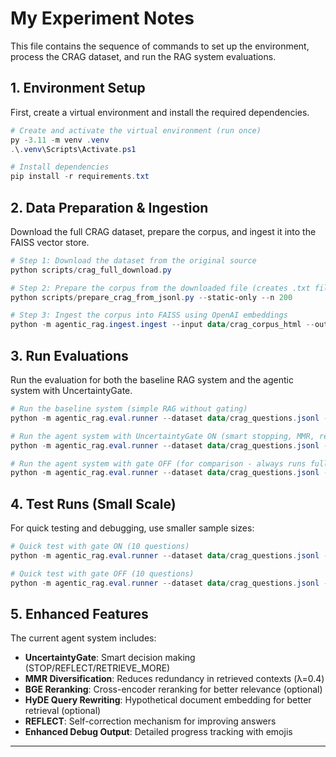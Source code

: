 # My Experiment Notes

This file contains the sequence of commands to set up the environment, process the CRAG dataset, and run the RAG system evaluations.

## 1. Environment Setup

First, create a virtual environment and install the required dependencies.

```powershell
# Create and activate the virtual environment (run once)
py -3.11 -m venv .venv
.\.venv\Scripts\Activate.ps1

# Install dependencies
pip install -r requirements.txt
```

## 2. Data Preparation & Ingestion

Download the full CRAG dataset, prepare the corpus, and ingest it into the FAISS vector store.

```powershell
# Step 1: Download the dataset from the original source
python scripts/crag_full_download.py

# Step 2: Prepare the corpus from the downloaded file (creates .txt files)
python scripts/prepare_crag_from_jsonl.py --static-only --n 200

# Step 3: Ingest the corpus into FAISS using OpenAI embeddings
python -m agentic_rag.ingest.ingest --input data/crag_corpus_html --out artifacts/crag_faiss --backend openai
```

## 3. Run Evaluations

Run the evaluation for both the baseline RAG system and the agentic system with UncertaintyGate.

```powershell
# Run the baseline system (simple RAG without gating)
python -m agentic_rag.eval.runner --dataset data/crag_questions.jsonl --system baseline --n 200

# Run the agent system with UncertaintyGate ON (smart stopping, MMR, reranking, HyDE, REFLECT)
python -m agentic_rag.eval.runner --dataset data/crag_questions.jsonl --system agent --gate-on --n 200

# Run the agent system with gate OFF (for comparison - always runs full rounds)
python -m agentic_rag.eval.runner --dataset data/crag_questions.jsonl --system agent --gate-off --n 200
```

## 4. Test Runs (Small Scale)

For quick testing and debugging, use smaller sample sizes:

```powershell
# Quick test with gate ON (10 questions)
python -m agentic_rag.eval.runner --dataset data/crag_questions.jsonl --system agent --gate-on --n 10

# Quick test with gate OFF (10 questions)
python -m agentic_rag.eval.runner --dataset data/crag_questions.jsonl --system agent --gate-off --n 10
```

## 5. Enhanced Features

The current agent system includes:
- **UncertaintyGate**: Smart decision making (STOP/REFLECT/RETRIEVE_MORE)
- **MMR Diversification**: Reduces redundancy in retrieved contexts (λ=0.4)
- **BGE Reranking**: Cross-encoder reranking for better relevance (optional)
- **HyDE Query Rewriting**: Hypothetical document embedding for better retrieval (optional)
- **REFLECT**: Self-correction mechanism for improving answers
- **Enhanced Debug Output**: Detailed progress tracking with emojis

---
